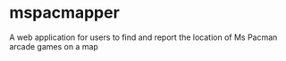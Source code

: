 # mspacmapper
A web application for users to find and report the location of Ms Pacman arcade games on a map
